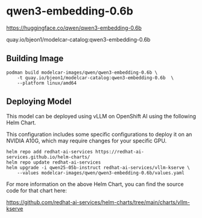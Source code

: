 # qwen3-embedding-0.6b

https://huggingface.co/qwen/qwen3-embedding-0.6b

quay.io/bjeon1/modelcar-catalog:qwen3-embedding-0.6b

## Building Image

```
podman build modelcar-images/qwen/qwen3-embedding-0.6b \
    -t quay.io/bjeon1/modelcar-catalog:qwen3-embedding-0.6b  \
    --platform linux/amd64
```

## Deploying Model

This model can be deployed using vLLM on OpenShift AI using the following Helm Chart.

This configuration includes some specific configurations to deploy it on an NVIDIA A10G, which may require changes for your specific GPU.

```
helm repo add redhat-ai-services https://redhat-ai-services.github.io/helm-charts/
helm repo update redhat-ai-services
helm upgrade -i qwen25-05b-instruct redhat-ai-services/vllm-kserve \
    --values modelcar-images/qwen/qwen3-embedding-0.6b/values.yaml
```

For more information on the above Helm Chart, you can find the source code for that chart here:

https://github.com/redhat-ai-services/helm-charts/tree/main/charts/vllm-kserve
